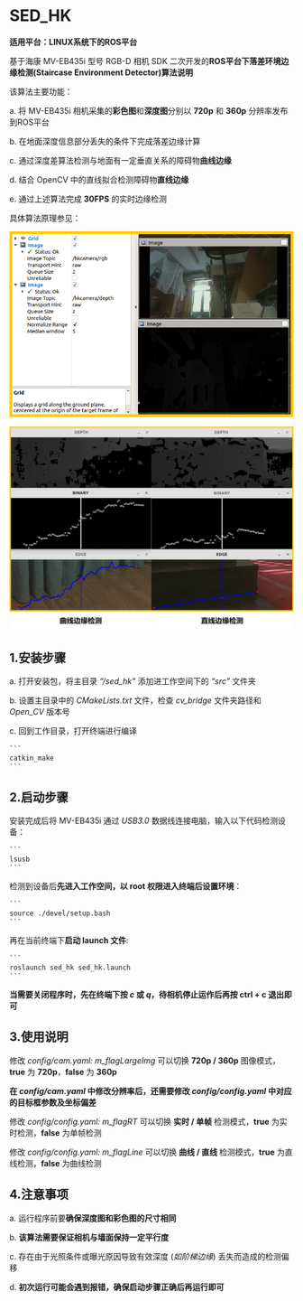 # SED_HK

**适用平台：LINUX系统下的ROS平台**

基于海康 MV-EB435i 型号 RGB-D 相机 SDK 二次开发的**ROS平台下落差环境边缘检测(Staircase Environment Detector)算法说明**

该算法主要功能：

a. 将 MV-EB435i 相机采集的**彩色图**和**深度图**分别以 **720p** 和 **360p** 分辨率发布到ROS平台

b. 在地面深度信息部分丢失的条件下完成落差边缘计算

c. 通过深度差算法检测与地面有一定垂直关系的障碍物**曲线边缘**

d. 结合 OpenCV 中的直线拟合检测障碍物**直线边缘**

e. 通过上述算法完成 **30FPS** 的实时边缘检测

具体算法原理参见：

![rviz](https://github.com/Ahoclairl/sed_hk/blob/master/pic/rviz.png "rviz查看图像")

![Example](https://github.com/Ahoclairl/sed_hk/blob/master/pic/%E5%AE%9E%E6%B5%8B.png "边缘检测实例")

## 1.安装步骤

a. 打开安装包，将主目录 *“/sed_hk”* 添加进工作空间下的 *“src”* 文件夹

b. 设置主目录中的 *CMakeLists.txt* 文件，检查 *cv_bridge* 文件夹路径和 *Open_CV* 版本号

c. 回到工作目录，打开终端进行编译

    ```
    catkin_make
    ```

## 2.启动步骤

安装完成后将 MV-EB435i 通过 *USB3.0* 数据线连接电脑，输入以下代码检测设备：

    ```
    lsusb
    ```

检测到设备后**先进入工作空间，以 root 权限进入终端后设置环境**：

    ```
    source ./devel/setup.bash
    ```

再在当前终端下**启动 launch 文件**:

    ```
    roslaunch sed_hk sed_hk.launch
    ```

**当需要关闭程序时，先在终端下按 *c* 或 *q*，待相机停止运作后再按 ctrl + c 退出即可**

## 3.使用说明

修改 *config/cam.yaml: m_flagLargeImg* 可以切换 **720p / 360p** 图像模式，**true** 为 **720p**，**false** 为 **360p**

**在 *config/cam.yaml* 中修改分辨率后，还需要修改 *config/config.yaml* 中对应的目标框参数及坐标偏差**

修改 *config/config.yaml: m_flagRT* 可以切换 **实时 / 单帧** 检测模式，**true** 为实时检测，**false** 为单帧检测

修改 *config/config.yaml: m_flagLine* 可以切换 **曲线 / 直线** 检测模式，**true** 为直线检测，**false** 为曲线检测

## 4.注意事项

a. 运行程序前要**确保深度图和彩色图的尺寸相同**

b. **该算法需要保证相机与墙面保持一定平行度**

c. 存在由于光照条件或曝光原因导致有效深度 (*如阶梯边缘*) 丢失而造成的检测偏移

d. **初次运行可能会遇到报错，确保启动步骤正确后再运行即可**